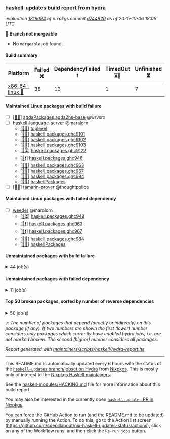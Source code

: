 ### [haskell-updates build report from hydra](https://hydra.nixos.org/jobset/nixpkgs/haskell-updates)
*evaluation [1819094](https://hydra.nixos.org/eval/1819094) of nixpkgs commit [d744820](https://github.com/NixOS/nixpkgs/commits/d7448200ec534e5f4566d25aa57cb19a24b2dffa) as of 2025-10-06 18:09 UTC*

🔴 **Branch not mergeable**
  * No `mergeable` job found.

#### Build summary

 | Platform | Failed ❌ | DependencyFailed ❗ | TimedOut ⌛🚫 | Unfinished ⏳ | Success ✅ | 
 | --- | --- | --- | --- | --- | --- | 
 | [x86_64-linux 🐧](https://hydra.nixos.org/eval/1819094?filter=.x86_64-linux) | 38 | 13 | 1 | 7 | 7154 | 
#### Maintained Linux packages with build failure
- [ ] [[🐧❌]](https://hydra.nixos.org/build/308788495) [agdaPackages.agda2hs-base](https://hydra.nixos.org/eval/1819094?filter=agdaPackages.agda2hs-base) @wrvsrx
- [ ] [haskell-language-server](https://hydra.nixos.org/eval/1819094?filter=haskell-language-server) @maralorn
  - [[🐧✅]](https://hydra.nixos.org/build/308449493) [toplevel](https://hydra.nixos.org/eval/1819094?filter=haskell-language-server)
  - [[🐧✅]](https://hydra.nixos.org/build/308449389) [haskell.packages.ghc9101](https://hydra.nixos.org/eval/1819094?filter=haskell.packages.ghc9101.haskell-language-server)
  - [[🐧✅]](https://hydra.nixos.org/build/308449406) [haskell.packages.ghc9102](https://hydra.nixos.org/eval/1819094?filter=haskell.packages.ghc9102.haskell-language-server)
  - [[🐧✅]](https://hydra.nixos.org/build/308449392) [haskell.packages.ghc9103](https://hydra.nixos.org/eval/1819094?filter=haskell.packages.ghc9103.haskell-language-server)
  - [[🐧⏳]](https://hydra.nixos.org/build/308951774) [haskell.packages.ghc9122](https://hydra.nixos.org/eval/1819094?filter=haskell.packages.ghc9122.haskell-language-server)
  - [[🐧❗]](https://hydra.nixos.org/build/308951779) [haskell.packages.ghc948](https://hydra.nixos.org/eval/1819094?filter=haskell.packages.ghc948.haskell-language-server)
  - [[🐧❌]](https://hydra.nixos.org/build/308951780) [haskell.packages.ghc963](https://hydra.nixos.org/eval/1819094?filter=haskell.packages.ghc963.haskell-language-server)
  - [[🐧❌]](https://hydra.nixos.org/build/308951783) [haskell.packages.ghc967](https://hydra.nixos.org/eval/1819094?filter=haskell.packages.ghc967.haskell-language-server)
  - [[🐧❌]](https://hydra.nixos.org/build/308951781) [haskell.packages.ghc984](https://hydra.nixos.org/eval/1819094?filter=haskell.packages.ghc984.haskell-language-server)
  - [[🐧✅]](https://hydra.nixos.org/build/308452515) [haskellPackages](https://hydra.nixos.org/eval/1819094?filter=haskellPackages.haskell-language-server)
- [ ] [[🐧❌]](https://hydra.nixos.org/build/308456748) [tamarin-prover](https://hydra.nixos.org/eval/1819094?filter=tamarin-prover) @thoughtpolice
#### Maintained Linux packages with failed dependency
- [ ] [weeder](https://hydra.nixos.org/eval/1819094?filter=weeder) @maralorn
  - [[🐧⏳]](https://hydra.nixos.org/build/308951766) [haskell.packages.ghc948](https://hydra.nixos.org/eval/1819094?filter=haskell.packages.ghc948.weeder)
  - [[🐧❗]](https://hydra.nixos.org/build/308449443) [haskell.packages.ghc963](https://hydra.nixos.org/eval/1819094?filter=haskell.packages.ghc963.weeder)
  - [[🐧❗]](https://hydra.nixos.org/build/308449462) [haskell.packages.ghc967](https://hydra.nixos.org/eval/1819094?filter=haskell.packages.ghc967.weeder)
  - [[🐧✅]](https://hydra.nixos.org/build/308449488) [haskell.packages.ghc984](https://hydra.nixos.org/eval/1819094?filter=haskell.packages.ghc984.weeder)
  - [[🐧✅]](https://hydra.nixos.org/build/308456383) [haskellPackages](https://hydra.nixos.org/eval/1819094?filter=haskellPackages.weeder)
#### Unmaintained packages with build failure
<details><summary>44 job(s) </summary>

- [ ] [[🐧❌]](https://hydra.nixos.org/build/308450883) [haskellPackages.clash-lib](https://hydra.nixos.org/eval/1819094?filter=haskellPackages.clash-lib)  ⤴️ 2 | 9
- [ ] [[🐧❌]](https://hydra.nixos.org/build/308453885) [haskellPackages.murder](https://hydra.nixos.org/eval/1819094?filter=haskellPackages.murder)  ⤴️ 2 | 2
- [ ] [[🐧❌]](https://hydra.nixos.org/build/308451219) [haskellPackages.dahdit](https://hydra.nixos.org/eval/1819094?filter=haskellPackages.dahdit)  ⤴️ 1 | 4
- [ ] [[🐧❌]](https://hydra.nixos.org/build/308452649) [haskellPackages.hgettext](https://hydra.nixos.org/eval/1819094?filter=haskellPackages.hgettext)  ⤴️ 1 | 1
- [ ] [[🐧❌]](https://hydra.nixos.org/build/308453030) [haskellPackages.ice40-prim](https://hydra.nixos.org/eval/1819094?filter=haskellPackages.ice40-prim)  ⤴️ 1 | 1
- [ ] [[🐧❌]](https://hydra.nixos.org/build/308454861) [haskellPackages.reform-blaze](https://hydra.nixos.org/eval/1819094?filter=haskellPackages.reform-blaze)  ⤴️ 0 | 3
- [ ] [[🐧❌]](https://hydra.nixos.org/build/308450916) [haskellPackages.calamity](https://hydra.nixos.org/eval/1819094?filter=haskellPackages.calamity)  ⤴️ 0 | 2
- [ ] [[🐧❌]](https://hydra.nixos.org/build/308449650) [haskellPackages.H](https://hydra.nixos.org/eval/1819094?filter=haskellPackages.H) 
- [ ] [[🐧❌]](https://hydra.nixos.org/build/308449830) [haskellPackages.SyntaxMacros](https://hydra.nixos.org/eval/1819094?filter=haskellPackages.SyntaxMacros) 
- [ ] [[🐧❌]](https://hydra.nixos.org/build/308449880) [haskellPackages.aes-gcm](https://hydra.nixos.org/eval/1819094?filter=haskellPackages.aes-gcm) 
- [ ] [[🐧❌]](https://hydra.nixos.org/build/308449942) [haskellPackages.alpha](https://hydra.nixos.org/eval/1819094?filter=haskellPackages.alpha) 
- [ ] [[🐧❌]](https://hydra.nixos.org/build/308450885) [haskellPackages.circuit-notation](https://hydra.nixos.org/eval/1819094?filter=haskellPackages.circuit-notation) 
- [ ] [[🐧❌]](https://hydra.nixos.org/build/308450908) [haskellPackages.clod](https://hydra.nixos.org/eval/1819094?filter=haskellPackages.clod) 
- [ ] [[🐧❌]](https://hydra.nixos.org/build/308451134) [haskellPackages.convert-annotation](https://hydra.nixos.org/eval/1819094?filter=haskellPackages.convert-annotation) 
- [ ] [[🐧❌]](https://hydra.nixos.org/build/308451259) [haskellPackages.data-foldapp](https://hydra.nixos.org/eval/1819094?filter=haskellPackages.data-foldapp) 
- [ ] [[🐧❌]](https://hydra.nixos.org/build/308451258) [haskellPackages.data-list-zigzag](https://hydra.nixos.org/eval/1819094?filter=haskellPackages.data-list-zigzag) 
- [ ] [[🐧❌]](https://hydra.nixos.org/build/308451334) [haskellPackages.derive-topdown](https://hydra.nixos.org/eval/1819094?filter=haskellPackages.derive-topdown) 
- [ ] [[🐧❌]](https://hydra.nixos.org/build/308451745) [haskellPackages.fastparser](https://hydra.nixos.org/eval/1819094?filter=haskellPackages.fastparser) 
- [ ] [[🐧❌]](https://hydra.nixos.org/build/308451906) [haskellPackages.fxpak](https://hydra.nixos.org/eval/1819094?filter=haskellPackages.fxpak) 
- [ ] [ghc-lib](https://hydra.nixos.org/eval/1819094?filter=ghc-lib) 
  - [[🐧✅]](https://hydra.nixos.org/build/308449294) [haskell.packages.ghc9101](https://hydra.nixos.org/eval/1819094?filter=haskell.packages.ghc9101.ghc-lib)
  - [[🐧✅]](https://hydra.nixos.org/build/308449313) [haskell.packages.ghc9102](https://hydra.nixos.org/eval/1819094?filter=haskell.packages.ghc9102.ghc-lib)
  - [[🐧✅]](https://hydra.nixos.org/build/308449338) [haskell.packages.ghc9103](https://hydra.nixos.org/eval/1819094?filter=haskell.packages.ghc9103.ghc-lib)
  - [[🐧✅]](https://hydra.nixos.org/build/308449364) [haskell.packages.ghc9122](https://hydra.nixos.org/eval/1819094?filter=haskell.packages.ghc9122.ghc-lib)
  - [[🐧✅]](https://hydra.nixos.org/build/308449382) [haskell.packages.ghc948](https://hydra.nixos.org/eval/1819094?filter=haskell.packages.ghc948.ghc-lib)
  - [[🐧⏳]](https://hydra.nixos.org/build/308951763) [haskell.packages.ghc963](https://hydra.nixos.org/eval/1819094?filter=haskell.packages.ghc963.ghc-lib)
  - [[🐧❌]](https://hydra.nixos.org/build/308951768) [haskell.packages.ghc967](https://hydra.nixos.org/eval/1819094?filter=haskell.packages.ghc967.ghc-lib)
  - [[🐧❌]](https://hydra.nixos.org/build/308951772) [haskell.packages.ghc984](https://hydra.nixos.org/eval/1819094?filter=haskell.packages.ghc984.ghc-lib)
  - [[🐧✅]](https://hydra.nixos.org/build/308452024) [haskellPackages](https://hydra.nixos.org/eval/1819094?filter=haskellPackages.ghc-lib)
- [ ] [[🐧❌]](https://hydra.nixos.org/build/308452169) [haskellPackages.gmap](https://hydra.nixos.org/eval/1819094?filter=haskellPackages.gmap) 
- [ ] [[🐧❌]](https://hydra.nixos.org/build/308452672) [haskellPackages.hint-nix](https://hydra.nixos.org/eval/1819094?filter=haskellPackages.hint-nix) 
- [ ] [[🐧❌]](https://hydra.nixos.org/build/308452750) [haskellPackages.hp2pretty](https://hydra.nixos.org/eval/1819094?filter=haskellPackages.hp2pretty) 
- [ ] [[🐧❌]](https://hydra.nixos.org/build/308453460) [haskellPackages.langchain-hs](https://hydra.nixos.org/eval/1819094?filter=haskellPackages.langchain-hs) 
- [ ] [[🐧❌]](https://hydra.nixos.org/build/308453954) [haskellPackages.nbparts](https://hydra.nixos.org/eval/1819094?filter=haskellPackages.nbparts) 
- [ ] [[🐧❌]](https://hydra.nixos.org/build/308454112) [haskellPackages.ollama-holes-plugin](https://hydra.nixos.org/eval/1819094?filter=haskellPackages.ollama-holes-plugin) 
- [ ] [[🐧❌]](https://hydra.nixos.org/build/308454836) [haskellPackages.reflex-dom-ionic](https://hydra.nixos.org/eval/1819094?filter=haskellPackages.reflex-dom-ionic) 
- [ ] [[🐧❌]](https://hydra.nixos.org/build/308454932) [haskellPackages.robin-hood-profit](https://hydra.nixos.org/eval/1819094?filter=haskellPackages.robin-hood-profit) 
- [ ] [[🐧❌]](https://hydra.nixos.org/build/308454960) [haskellPackages.roboservant](https://hydra.nixos.org/eval/1819094?filter=haskellPackages.roboservant) 
- [ ] [[🐧❌]](https://hydra.nixos.org/build/308455044) [haskellPackages.sasha](https://hydra.nixos.org/eval/1819094?filter=haskellPackages.sasha) 
- [ ] [[🐧❌]](https://hydra.nixos.org/build/308455389) [haskellPackages.sqlite-easy](https://hydra.nixos.org/eval/1819094?filter=haskellPackages.sqlite-easy) 
- [ ] [[🐧❌]](https://hydra.nixos.org/build/308455497) [haskellPackages.streamly-filepath](https://hydra.nixos.org/eval/1819094?filter=haskellPackages.streamly-filepath) 
- [ ] [[🐧❌]](https://hydra.nixos.org/build/308456055) [haskellPackages.typed-gui](https://hydra.nixos.org/eval/1819094?filter=haskellPackages.typed-gui) 
- [ ] [[🐧❌]](https://hydra.nixos.org/build/308456329) [haskellPackages.warp-tls-simple](https://hydra.nixos.org/eval/1819094?filter=haskellPackages.warp-tls-simple) 
- [ ] [[🐧❌]](https://hydra.nixos.org/build/308456435) [haskellPackages.winio](https://hydra.nixos.org/eval/1819094?filter=haskellPackages.winio) 
</details>

#### Unmaintained packages with failed dependency
<details><summary>11 job(s) </summary>

- [ ] [[🐧❗]](https://hydra.nixos.org/build/308454548) [haskellPackages.prettychart](https://hydra.nixos.org/eval/1819094?filter=haskellPackages.prettychart)  ⤴️ 2 | 5
- [ ] [[🐧❗]](https://hydra.nixos.org/build/308450884) [haskellPackages.clash-ghc](https://hydra.nixos.org/eval/1819094?filter=haskellPackages.clash-ghc)  ⤴️ 1 | 4
- [ ] [[🐧❗]](https://hydra.nixos.org/build/308454337) [haskellPackages.perf](https://hydra.nixos.org/eval/1819094?filter=haskellPackages.perf)  ⤴️ 1 | 4
- [ ] [[🐧❗]](https://hydra.nixos.org/build/308453688) [haskellPackages.mealy](https://hydra.nixos.org/eval/1819094?filter=haskellPackages.mealy)  ⤴️ 0 | 2
- [ ] [[🐧❗]](https://hydra.nixos.org/build/308450897) [haskellPackages.clash-shake](https://hydra.nixos.org/eval/1819094?filter=haskellPackages.clash-shake) 
- [ ] [[🐧❗]](https://hydra.nixos.org/build/308451234) [haskellPackages.dahdit-network](https://hydra.nixos.org/eval/1819094?filter=haskellPackages.dahdit-network) 
- [ ] [[🐧❗]](https://hydra.nixos.org/build/308451715) [haskellPackages.expand](https://hydra.nixos.org/eval/1819094?filter=haskellPackages.expand) 
- [ ] [[🐧❗]](https://hydra.nixos.org/build/308453269) [haskellPackages.keera-hails-i18n](https://hydra.nixos.org/eval/1819094?filter=haskellPackages.keera-hails-i18n) 
- [ ] [[🐧❗]](https://hydra.nixos.org/build/308453471) [haskellPackages.lion](https://hydra.nixos.org/eval/1819094?filter=haskellPackages.lion) 
- [ ] [[🐧❗]](https://hydra.nixos.org/build/308454089) [haskellPackages.oberon0](https://hydra.nixos.org/eval/1819094?filter=haskellPackages.oberon0) 
- [ ] [[🐧❗]](https://hydra.nixos.org/build/308454205) [haskellPackages.orbits](https://hydra.nixos.org/eval/1819094?filter=haskellPackages.orbits) 
</details>

#### Top 50 broken packages, sorted by number of reverse dependencies
<details><summary>50 job(s) </summary>

[haskell98](https://packdeps.haskellers.com/reverse/haskell98) ⤴️ 152  
[failure](https://packdeps.haskellers.com/reverse/failure) ⤴️ 72  
[enumerator](https://packdeps.haskellers.com/reverse/enumerator) ⤴️ 56  
[connection](https://packdeps.haskellers.com/reverse/connection) ⤴️ 49  
[util](https://packdeps.haskellers.com/reverse/util) ⤴️ 49  
[derive](https://packdeps.haskellers.com/reverse/derive) ⤴️ 48  
[fclabels](https://packdeps.haskellers.com/reverse/fclabels) ⤴️ 47  
[accelerate](https://packdeps.haskellers.com/reverse/accelerate) ⤴️ 42  
[syb-with-class](https://packdeps.haskellers.com/reverse/syb-with-class) ⤴️ 42  
[MonadCatchIO-transformers](https://packdeps.haskellers.com/reverse/MonadCatchIO-transformers) ⤴️ 41  
[TypeCompose](https://packdeps.haskellers.com/reverse/TypeCompose) ⤴️ 41  
[PrimitiveArray](https://packdeps.haskellers.com/reverse/PrimitiveArray) ⤴️ 35  
[crypto-random](https://packdeps.haskellers.com/reverse/crypto-random) ⤴️ 35  
[dual](https://packdeps.haskellers.com/reverse/dual) ⤴️ 32  
[hsp](https://packdeps.haskellers.com/reverse/hsp) ⤴️ 32  
[language-ecmascript](https://packdeps.haskellers.com/reverse/language-ecmascript) ⤴️ 31  
[hw-int](https://packdeps.haskellers.com/reverse/hw-int) ⤴️ 29  
[hw-string-parse](https://packdeps.haskellers.com/reverse/hw-string-parse) ⤴️ 29  
[iteratee](https://packdeps.haskellers.com/reverse/iteratee) ⤴️ 29  
[composite-base](https://packdeps.haskellers.com/reverse/composite-base) ⤴️ 28  
[hw-bits](https://packdeps.haskellers.com/reverse/hw-bits) ⤴️ 28  
[regexpr](https://packdeps.haskellers.com/reverse/regexpr) ⤴️ 27  
[text-format](https://packdeps.haskellers.com/reverse/text-format) ⤴️ 27  
[crypto-numbers](https://packdeps.haskellers.com/reverse/crypto-numbers) ⤴️ 25  
[either-unwrap](https://packdeps.haskellers.com/reverse/either-unwrap) ⤴️ 25  
[universum](https://packdeps.haskellers.com/reverse/universum) ⤴️ 25  
[bits-extra](https://packdeps.haskellers.com/reverse/bits-extra) ⤴️ 23  
[Crypto](https://packdeps.haskellers.com/reverse/Crypto) ⤴️ 22  
[crypto-pubkey](https://packdeps.haskellers.com/reverse/crypto-pubkey) ⤴️ 22  
[haskelldb](https://packdeps.haskellers.com/reverse/haskelldb) ⤴️ 22  
[wxdirect](https://packdeps.haskellers.com/reverse/wxdirect) ⤴️ 22  
[BiobaseTypes](https://packdeps.haskellers.com/reverse/BiobaseTypes) ⤴️ 21  
[alg](https://packdeps.haskellers.com/reverse/alg) ⤴️ 21  
[hw-rankselect-base](https://packdeps.haskellers.com/reverse/hw-rankselect-base) ⤴️ 21  
[libxml-sax](https://packdeps.haskellers.com/reverse/libxml-sax) ⤴️ 21  
[wxc](https://packdeps.haskellers.com/reverse/wxc) ⤴️ 21  
[biocore](https://packdeps.haskellers.com/reverse/biocore) ⤴️ 20  
[hw-excess](https://packdeps.haskellers.com/reverse/hw-excess) ⤴️ 20  
[wxcore](https://packdeps.haskellers.com/reverse/wxcore) ⤴️ 20  
[attoparsec-enumerator](https://packdeps.haskellers.com/reverse/attoparsec-enumerator) ⤴️ 19  
[cprng-aes](https://packdeps.haskellers.com/reverse/cprng-aes) ⤴️ 19  
[fay](https://packdeps.haskellers.com/reverse/fay) ⤴️ 19  
[hsx2hs](https://packdeps.haskellers.com/reverse/hsx2hs) ⤴️ 19  
[hw-balancedparens](https://packdeps.haskellers.com/reverse/hw-balancedparens) ⤴️ 19  
[ixset](https://packdeps.haskellers.com/reverse/ixset) ⤴️ 19  
[mmsyn2](https://packdeps.haskellers.com/reverse/mmsyn2) ⤴️ 19  
[wx](https://packdeps.haskellers.com/reverse/wx) ⤴️ 19  
[BiobaseENA](https://packdeps.haskellers.com/reverse/BiobaseENA) ⤴️ 18  
[asn1-data](https://packdeps.haskellers.com/reverse/asn1-data) ⤴️ 18  
[bytestring-show](https://packdeps.haskellers.com/reverse/bytestring-show) ⤴️ 18  
</details>


*⤴️: The number of packages that depend (directly or indirectly) on this package (if any). If two numbers are shown the first (lower) number considers only packages which currently have enabled hydra jobs, i.e. are not marked broken. The second (higher) number considers all packages.*

*Report generated with [maintainers/scripts/haskell/hydra-report.hs](https://github.com/NixOS/nixpkgs/blob/haskell-updates/maintainers/scripts/haskell/hydra-report.hs)*


----------------------------------------------------------------------

This README.md is automatically updated every 6 hours with the status of the
[`haskell-updates` branch/jobset on Hydra](https://hydra.nixos.org/jobset/nixpkgs/haskell-updates)
from [Nixpkgs](https://github.com/NixOS/nixpkgs).  This is mostly only of
interest to the [Nixpkgs Haskell maintainers](https://github.com/orgs/NixOS/teams/haskell).

See the
[haskell-modules/HACKING.md](https://github.com/NixOS/nixpkgs/blob/haskell-updates/pkgs/development/haskell-modules/HACKING.md)
file for more information about this build report.

You may also be interested in the currently open
[`haskell-updates` PR in Nixpkgs](https://github.com/nixos/nixpkgs/pulls?q=is%3Apr+is%3Aopen+head%3Ahaskell-updates).

You can force the GitHub Action to run (and the README.md to be updated) by
manually running the Action.  To do this, go to the Action list screen
(https://github.com/cdepillabout/nix-haskell-updates-status/actions),
click on any of the Workflow runs, and then click the `Re-run jobs` button.
